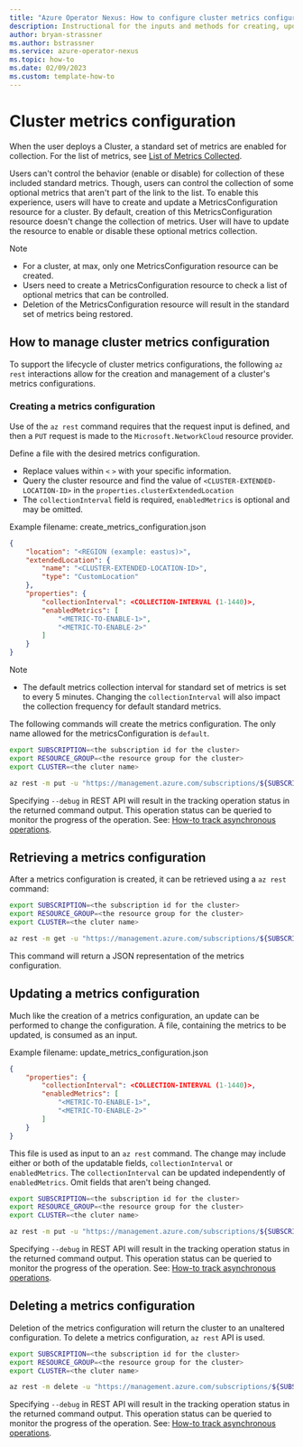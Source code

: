 ```yaml
---
title: "Azure Operator Nexus: How to configure cluster metrics configuration management"
description: Instructional for the inputs and methods for creating, updating, retrieving, and deleting cluster metrics configurations.
author: bryan-strassner
ms.author: bstrassner
ms.service: azure-operator-nexus
ms.topic: how-to
ms.date: 02/09/2023
ms.custom: template-how-to
---
```


# Cluster metrics configuration

When the user deploys a Cluster, a standard set of metrics are enabled for collection. For the list of metrics, see
[List of Metrics Collected](List-of-metrics-collected.md).

Users can't control the behavior (enable or disable) for collection of these included standard metrics. Though, users can control the collection of some optional metrics that aren't part of the link to the list. To enable this experience, users will have to create and update a MetricsConfiguration resource for a cluster. By default, creation of this MetricsConfiguration resource doesn't change the collection of metrics. User will have to update the resource to enable or disable these optional metrics collection.  

> [!NOTE] 
> * For a cluster, at max, only one MetricsConfiguration resource can be created.
> * Users need to create a MetricsConfiguration resource to check a list of optional metrics that can be controlled. 
> * Deletion of the MetricsConfiguration resource will result in the standard set of metrics being restored.

## How to manage cluster metrics configuration

To support the lifecycle of cluster metrics configurations, the following `az rest` interactions allow for the creation and management of a cluster's metrics configurations.

### Creating a metrics configuration

Use of the `az rest` command requires that the request input is defined, and then a `PUT` request is made to the `Microsoft.NetworkCloud` resource provider.

Define a file with the desired metrics configuration.

* Replace values within `<` `>` with your specific information.
* Query the cluster resource and find the value of `<CLUSTER-EXTENDED-LOCATION-ID>` in the `properties.clusterExtendedLocation`
* The `collectionInterval` field is required, `enabledMetrics` is optional and may be omitted.

Example filename: create_metrics_configuration.json

```json
{
    "location": "<REGION (example: eastus)>",
    "extendedLocation": {
        "name": "<CLUSTER-EXTENDED-LOCATION-ID>",
        "type": "CustomLocation"
    },
    "properties": {
        "collectionInterval": <COLLECTION-INTERVAL (1-1440)>,
        "enabledMetrics": [
            "<METRIC-TO-ENABLE-1>",
            "<METRIC-TO-ENABLE-2>"
        ]
    }
}
```

> [!NOTE] 
> * The default metrics collection interval for standard set of metrics is set to every 5 minutes. Changing the `collectionInterval` will also impact the collection frequency for default standard metrics.

The following commands will create the metrics configuration. The only name allowed for the metricsConfiguration is `default`.

```sh
export SUBSCRIPTION=<the subscription id for the cluster>
export RESOURCE_GROUP=<the resource group for the cluster>
export CLUSTER=<the cluter name>

az rest -m put -u "https://management.azure.com/subscriptions/${SUBSCRIPTION}/resourceGroups/${RESOURCE_GROUP}/providers/Microsoft.NetworkCloud/clusters/${CLUSTER}/metricsConfigurations/default?api-version=2022-12-12-preview" -b @create_metrics_configuration.json --debug
```

Specifying `--debug` in REST API will result in the tracking operation status in the returned command output. This operation status can be queried to monitor the progress of the operation. See: [How-to track asynchronous operations](howto-track-async-operations-cli.md).

## Retrieving a metrics configuration

After a metrics configuration is created, it can be retrieved using a `az rest` command:

```sh
export SUBSCRIPTION=<the subscription id for the cluster>
export RESOURCE_GROUP=<the resource group for the cluster>
export CLUSTER=<the cluter name>

az rest -m get -u "https://management.azure.com/subscriptions/${SUBSCRIPTION}/resourceGroups/${RESOURCE_GROUP}/providers/Microsoft.NetworkCloud/clusters/${CLUSTER}/metricsConfigurations/default?api-version=2022-12-12-preview"
```

This command will return a JSON representation of the metrics configuration.

## Updating a metrics configuration

Much like the creation of a metrics configuration, an update can be performed to change the configuration. A file, containing the metrics to be updated, is consumed as an input.

Example filename: update_metrics_configuration.json

```json
{
    "properties": {
        "collectionInterval": <COLLECTION-INTERVAL (1-1440)>,
        "enabledMetrics": [
            "<METRIC-TO-ENABLE-1>",
            "<METRIC-TO-ENABLE-2>"
        ]
    }
}
```

This file is used as input to an `az rest` command. The change may include either or both of the updatable fields, `collectionInterval` or `enabledMetrics`. The `collectionInterval` can be updated independently of `enabledMetrics`. Omit fields that aren't being changed.

```sh
export SUBSCRIPTION=<the subscription id for the cluster>
export RESOURCE_GROUP=<the resource group for the cluster>
export CLUSTER=<the cluter name>

az rest -m put -u "https://management.azure.com/subscriptions/${SUBSCRIPTION}/resourceGroups/${RESOURCE_GROUP}/providers/Microsoft.NetworkCloud/clusters/${CLUSTER}/metricsConfigurations/default?api-version=2022-12-12-preview" -b @update_metrics_configuration.json --debug
```

Specifying `--debug` in REST API will result in the tracking operation status in the returned command output. This operation status can be queried to monitor the progress of the operation. See: [How-to track asynchronous operations](howto-track-async-operations-cli.md).

## Deleting a metrics configuration

Deletion of the metrics configuration will return the cluster to an unaltered configuration. To delete a metrics configuration, `az rest` API is used.

```sh
export SUBSCRIPTION=<the subscription id for the cluster>
export RESOURCE_GROUP=<the resource group for the cluster>
export CLUSTER=<the cluter name>

az rest -m delete -u "https://management.azure.com/subscriptions/${SUBSCRIPTION}/resourceGroups/${RESOURCE_GROUP}/providers/Microsoft.NetworkCloud/clusters/${CLUSTER}/metricsConfigurations/default?api-version=2022-12-12-preview" --debug
```

Specifying `--debug` in REST API will result in the tracking operation status in the returned command output. This operation status can be queried to monitor the progress of the operation. See: [How-to track asynchronous operations](howto-track-async-operations-cli.md).
